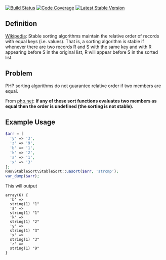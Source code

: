 [![Build Status](https://travis-ci.org/robert-horvath/stable-sort.svg?branch=master)](https://travis-ci.org/robert-horvath/stable-sort)
[![Code Coverage](https://codecov.io/gh/robert-horvath/stable-sort/branch/master/graph/badge.svg)](https://codecov.io/gh/robert-horvath/stable-sort)
[![Latest Stable Version](https://img.shields.io/packagist/v/robert/stable-sort.svg)](https://packagist.org/packages/robert/stable-sort)

## Definition
[Wikipedia](https://en.wikipedia.org/wiki/Category:Stable_sorts): Stable sorting algorithms maintain the relative order of records with equal keys (i.e. values). That is, a sorting algorithm is stable if whenever there are two records R and S with the same key and with R appearing before S in the original list, R will appear before S in the sorted list. 

## Problem
PHP sorting algorithms do not guarantee relative order if two members are equal.

From [php.net](http://php.net/manual/en/array.sorting.php): **If any of these sort functions evaluates two members as equal then the order is undefined (the sorting is not stable).** 
 
## Example Usage  
```php
$arr = [
  'y' => '3',
  'z' => '9',
  'b' => '1',
  'k' => '2',
  'a' => '1',
  'x' => '3'
];
RHo\StableSort\StableSort::uasort($arr, 'strcmp');
var_dump($arr);
```
This will output

```
array(6) {
  'b' =>
  string(1) "1"
  'a' =>
  string(1) "1"
  'k' =>
  string(1) "2"
  'y' =>
  string(1) "3"
  'x' =>
  string(1) "3"
  'z' =>
  string(1) "9"
}
```
